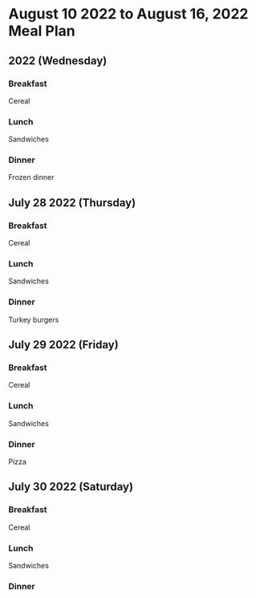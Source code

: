 # August 10 2022 to August 16, 2022 Meal Plan

## 2022 (Wednesday)

### Breakfast

Cereal

### Lunch

Sandwiches

### Dinner

Frozen dinner

## July 28 2022 (Thursday)

### Breakfast

Cereal

### Lunch

Sandwiches 

### Dinner

Turkey burgers

## July 29 2022 (Friday)

### Breakfast 

Cereal 

### Lunch

Sandwiches

### Dinner

Pizza

## July 30 2022 (Saturday)

### Breakfast 

Cereal

### Lunch 

Sandwiches 

### Dinner

